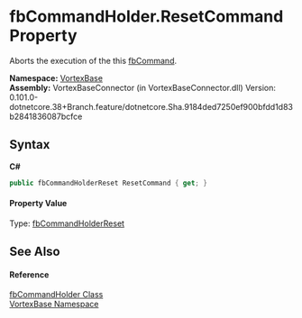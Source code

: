 # fbCommandHolder.ResetCommand Property 
 

Aborts the execution of the this <a href="T_VortexBase_fbCommand.md">fbCommand</a>.

**Namespace:**&nbsp;<a href="N_VortexBase.md">VortexBase</a><br />**Assembly:**&nbsp;VortexBaseConnector (in VortexBaseConnector.dll) Version: 0.101.0-dotnetcore.38+Branch.feature/dotnetcore.Sha.9184ded7250ef900bfdd1d83b2841836087bcfce

## Syntax

**C#**<br />
``` C#
public fbCommandHolderReset ResetCommand { get; }
```


#### Property Value
Type: <a href="T_VortexBase_fbCommandHolderReset.md">fbCommandHolderReset</a>

## See Also


#### Reference
<a href="T_VortexBase_fbCommandHolder.md">fbCommandHolder Class</a><br /><a href="N_VortexBase.md">VortexBase Namespace</a><br />